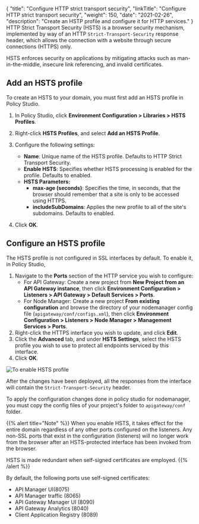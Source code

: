 {
"title": "Configure HTTP strict transport security",
  "linkTitle": "Configure HTTP strict transport security",
  "weight": 150,
  "date": "2021-02-26",
  "description": "Create an HSTP profile and configure it for HTTP services."
}
HTTP Strict Transport Security (HSTS) is a browser security mechanism, implemented by way of an HTTP `Strict-Transport-Security` response header, which allows the connection with a website through secure connections (HTTPS) only.

HSTS enforces security on applications by mitigating attacks such as man-in-the-middle, insecure link referencing, and invalid certificates.

## Add an HSTS profile

To create an HSTS to your domain, you must first add an HSTS profile in Policy Studio.

1. In Policy Studio, click **Environment Configuration > Libraries > HSTS Profiles**.
2. Right-click **HSTS Profiles**, and select **Add an HSTS Profile**.
3. Configure the following settings:

   * **Name**: Unique name of the HSTS profile. Defaults to HTTP Strict Transport Security.
   * **Enable HSTS**: Specifies whether HSTS processing is enabled for the profile. Defaults to enabled.
   * **HSTS Parameters:**
     * **max-age (seconds)**: Specifies the time, in seconds, that the browser should remember that a site is only to be accessed using HTTPS.
     * **includeSubDomains**: Applies the new profile to all of the site's subdomains. Defaults to enabled.
4. Click **OK**.

## Configure an HSTS profile

The HSTS profile is not configured in SSL interfaces by default. To enable it, in Policy Studio,

1. Navigate to the **Ports** section of the HTTP service you wish to configure:
    * For API Gateway: Create a new project from **New Project from an API Gateway instance**, then click **Environment Configuration > Listeners > API Gateway > Default Services > Ports**.
    * For Node Manager: Create a new project **From existing configuration** and browse the directory of your nodemanager config file (`apigateway/conf/configs.xml`), then click **Environment Configuration > Listeners > Node Manager > Management Services > Ports**.
2. Right-click the HTTPS interface you wish to update, and click **Edit**.
3. Click the **Advanced** tab, and under **HSTS Settings**, select the HSTS profile you wish to use to protect all endpoints serviced by this interface.
4. Click **OK**.

![To enable HSTS profile](/Images/docbook/images/general/hsts5.png)

After the changes have been deployed, all the responses from the interface will contain the `Strict-Transport-Security` header.

To apply the configuration changes done in policy studio for nodemanager, you must copy the config files of your project's folder to `apigateway/conf` folder.

{{% alert title="Note" %}}
When you enable HSTS, it takes effect for the entire domain regardless of any other ports configured on the listeners. Any non-SSL ports that exist in the configuration (listeners) will no longer work from the browser after an HSTS-protected interface has been invoked from the browser.

HSTS is made redundant when self-signed certificates are employed.
{{% /alert %}}

By default, the following ports use self-signed certificates:

* API Manager UI(8075)
* API Manager traffic (8065)
* API Gateway Manager UI (8090)
* API Gateway Analytics (8040)
* Client Application Registry (8089)